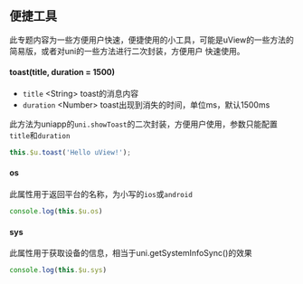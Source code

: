 ## 便捷工具

<demo-model url="/pages/componentsA/toast/index"></demo-model>


此专题内容为一些方便用户快速，便捷使用的小工具，可能是uView的一些方法的简易版，或者对uni的一些方法进行二次封装，方便用户
快速使用。


#### toast(title, duration = 1500)

- `title` <String\> toast的消息内容
- `duration` <Number\> toast出现到消失的时间，单位ms，默认1500ms

此方法为uniapp的`uni.showToast`的二次封装，方便用户使用，参数只能配置`title`和`duration`

```js
this.$u.toast('Hello uView!');
```


#### os <Badge text="1.5.5" />

此属性用于返回平台的名称，为小写的`ios`或`android`

```js
console.log(this.$u.os)
```


#### sys <Badge text="1.5.5" />

此属性用于获取设备的信息，相当于uni.getSystemInfoSync()的效果

```js
console.log(this.$u.sys)
```

